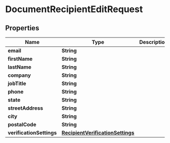 

# DocumentRecipientEditRequest


## Properties

Name | Type | Description | Notes
------------ | ------------- | ------------- | -------------
**email** | **String** |  |  [optional]
**firstName** | **String** |  |  [optional]
**lastName** | **String** |  |  [optional]
**company** | **String** |  |  [optional]
**jobTitle** | **String** |  |  [optional]
**phone** | **String** |  |  [optional]
**state** | **String** |  |  [optional]
**streetAddress** | **String** |  |  [optional]
**city** | **String** |  |  [optional]
**postalCode** | **String** |  |  [optional]
**verificationSettings** | [**RecipientVerificationSettings**](RecipientVerificationSettings.md) |  |  [optional]



